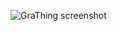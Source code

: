 ![GraThing screenshot](https://github.com/TaniachiFractal/GraThing_MaslovaTD_courseProject2024/graThing_screenshot.png)
